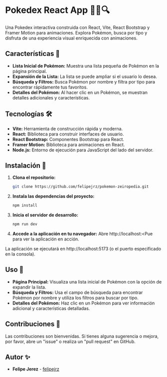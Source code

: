 # Pokedex React App 🧑‍🔬🔍

Una Pokedex interactiva construida con React, Vite, React Bootstrap y Framer Motion para animaciones. Explora Pokémon, busca por tipo y disfruta de una experiencia visual enriquecida con animaciones.

## Características 🚀

- **Lista Inicial de Pokémon:** Muestra una lista pequeña de Pokémon en la página principal.
- **Expansión de la Lista:** La lista se puede ampliar si el usuario lo desea.
- **Búsqueda y Filtros:** Busca Pokémon por nombre y filtra por tipo para encontrar rápidamente tus favoritos.
- **Detalles del Pokémon:** Al hacer clic en un Pokémon, se muestran detalles adicionales y características.

## Tecnologías 🛠️

- **Vite:** Herramienta de construcción rápida y moderna.
- **React:** Biblioteca para construir interfaces de usuario.
- **React Bootstrap:** Componentes Bootstrap para React.
- **Framer Motion:** Biblioteca para animaciones en React.
- **Node.js:** Entorno de ejecución para JavaScript del lado del servidor.

## Instalación 🔧

1. **Clona el repositorio:**

   ```bash
   git clone https://github.com/felipejrz/pokemon-zeiropedia.git

2. **Instala las dependencias del proyecto:**
   ```bash
   npm install

3. **Inicia el servidor de desarrollo:**
   ```bash
   npm run dev

4. **Accede a la aplicación en tu navegador:**
    Abre http://localhost:<Pue para ver la aplicación en acción.

La aplicación se ejecutará en http://localhost:5173 (o el puerto especificado en la consola).

## Uso 🧭

- **Página Principal:** Visualiza una lista inicial de Pokémon con la opción de expandir la lista.
- **Búsqueda y Filtros:** Usa el campo de búsqueda para encontrar Pokémon por nombre y utiliza los filtros para buscar por tipo.
- **Detalles del Pokémon:** Haz clic en un Pokémon para ver información adicional y características detalladas.

## Contribuciones 🤝

Las contribuciones son bienvenidas. Si tienes alguna sugerencia o mejora, por favor, abre un "issue" o realiza un "pull request" en GitHub.

## Autor ✨

- **Felipe Jerez** - [felipejrz](https://github.com/felipejrz)


